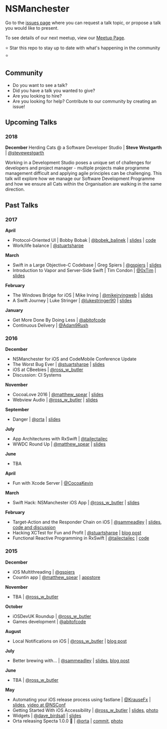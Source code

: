 # NSManchester 

Go to the [issues page](https://github.com/NSManchester/nsmanchester-talks/issues) where you can request a talk topic, or propose a talk you would like to present. 

To see details of our next meetup, view our [Meetup Page](https://www.meetup.com/NSManchester/).

⭐️ Star this repo to stay up to date with what's happening in the community ⭐️

## Community

* Do you want to see a talk?
* Did you have a talk you wanted to give?
* Are you looking to hire?
* Are you looking for help?
Contribute to our community by creating an issue! 

## Upcoming Talks

### 2018
**December**
Herding Cats @ a Software Developer Studio | **Steve Westgarth** | [@stevewestgarth](https://twitter.com/stevewestgarth?)

Working in a Development Studio poses a unique set of challenges for developers and project manager - multiple projects make programme management difficult and applying agile principles can be challenging. This talk will explore how we manage our Software Development Programme and how we ensure all Cats within the Organisation are walking in the same direction.


## Past Talks

### 2017

**April**
* Protocol-Oriented UI | Bobby Bobak | [@bobek_balinek](https://twitter.com/bobek_balinek) | [slides](./2017/04/bobby_bobak_protocol_oriented_ui.pdf) | [code](https://github.com/bobek-balinek/nsmanchester-slides)
* Work/life balance | [@stuartsharpe](https://twitter.com/stuartsharpe)

**March**
* Swift in a Large Objective-C Codebase | Greg Spiers | [@gspiers](https://twitter.com/gspiers) | [slides](./2017/03/greg_spiers_swift_in_objc_codebase.pdf)
* Introduction to Vapor and Server-Side Swift | Tim Condon | [@0xTim](https://twitter.com/0xTim) | [slides](./2017/03/timcondon_serverside_swift_with_vapor.pdf)

**February**
* The Windows Bridge for iOS | Mike Irving | [@mikeirvingweb](https://twitter.com/mikeirvingweb) | [slides](./2017/02/mikeirving_windows_bridge.pdf)
* A Swift Journey | Luke Stringer | [@lukestringer90](https://twitter.com/lukestringer90) | [slides](./2017/02/lukestringer_a_swift_journey.pdf)

**January**
* Get More Done By Doing Less | [@abitofcode](https://twitter.com/abitofcode)
* Continuous Delivery | [@Adam9Rush](https://twitter.com/adam9rush)

### 2016

**December**
* NSManchester for iOS and CodeMobile Conference Update
* The Worst Bug Ever | [@stuartsharpe](https://twitter.com/stuartsharpe) | [slides](../../tree/master/2016/12/stuartsharpe_worstbugever.pdf)
* iOS at CBeebies | [@ross_w_butler](https://twitter.com/ross_w_butler)
* Discussion: CI Systems

**November**
* CocoaLove 2016 | [@matthew_spear](https://twitter.com/matthew_spear) | [slides](../../tree/master/2016/11/matthewspear_cocoalove2016.pdf)
* Webview Audio | [@ross_w_butler](https://twitter.com/ross_w_butler) | [slides](../../tree/master/2016/11/rossbutler_webviewaudio.pdf)

**September**
* Danger | [@orta](https://twitter.com/orta) | [slides](https://speakerdeck.com/orta/danger-in-15m)

**July**
* App Architectures with RxSwift | [@tailectailec](https://twitter.com/tailectailec)
* WWDC Round Up | [@matthew_spear](https://twitter.com/matthew_spear) | [slides](../../tree/master/2016/07/matthewspear_wwdc2016.pdf)

**June**
* TBA

**April**
* Fun with Xcode Server | [@CocoaKevin](https://twitter.com/CocoaKevin)

**March**
* Swift Hack: NSManchester iOS App | [@ross_w_butler](https://twitter.com/ross_w_butler) | [slides](../../tree/master/2016/03/rossbutler_swifthack.pdf)

**February**
* Target-Action and the Responder Chain on iOS | [@sammeadley](https://twitter.com/sammeadley) | [slides](https://speakerdeck.com/sammeadley/target-action-and-the-responder-chain-on-ios), [code and discussion](https://github.com/sammeadley/responder-chain)
* Hacking XCTest for Fun and Profit | [@stuartsharpe](https://twitter.com/stuartsharpe) | [blog post](http://initwithstyle.net/2015/11/tdd-in-swift-playgrounds/)
* Functional Reactive Programming in RxSwift | [@tailectailec](https://twitter.com/tailectailec) | [code](https://github.com/tailec/FRP-with-RxSwift)

### 2015

**December**
* iOS Multithreading | [@gspiers](https://twitter.com/gspiers)
* Countin app | [@matthew_spear](https://twitter.com/matthew_spear) | [appstore](https://itunes.apple.com/gb/app/countin-multipurpose-utility/id1021379496?mt=8&ls=1&ign-mpt=uo%3D4)

**November**

* TBA | [@ross_w_butler](https://twitter.com/ross_w_butler)

**October**

* iOSDevUK Roundup | [@ross_w_butler](https://twitter.com/ross_w_butler)
* Games development | [@abitofcode](https://twitter.com/abitofcode)

**August**

* Local Notifications on iOS | [@ross_w_butler](https://twitter.com/ross_w_butler) | [blog post](http://rwbutler.github.io/ios/local/notifications/2015/08/04/local-notifications-on-ios.html)

**July**

* Better brewing with... | [@sammeadley](https://twitter.com/sammeadley) | [slides](https://speakerdeck.com/sammeadley/better-brewing-with-dot-dot-dot), [blog post](https://craftbeercraftcode.com/2015/04/09/even-better-brewing-with-nonnull/)

**June**

* TBA | [@ross_w_butler](https://twitter.com/ross_w_butler)


**May**

* Automating your iOS release process using fastlane | [@KrauseFx](https://twitter.com/KrauseFx) | [slides](https://speakerdeck.com/krausefx/fastlane-continuous-delivery-for-ios-apps), [video at @NSConf](https://vimeo.com/124317399)
* Getting Started With iOS Accessibility | [@ross_w_butler](https://twitter.com/ross_w_butler) | [slides](https://www.dropbox.com/s/1xpyj2iwl5qsnnc/Getting%20Started%20With%20iOS%20Accessibility.pdf?dl=0), [photo](https://twitter.com/sammeadley/status/595315173021343744)
* Widgets | [@dave_birdsall](https://twitter.com/dave_birdsall) | [slides](https://www.dropbox.com/s/thknug5koklkes9/widgets.pdf?dl=0)
*  Orta releasing Specta 1.0.0 :tada: | [@orta](https://twitter.com/orta) | [commit](https://github.com/specta/specta/commit/c976726c3a2d724e6e0000ff9045556f2f351a64), [photo](https://twitter.com/KrauseFx/status/595302978799718403)
